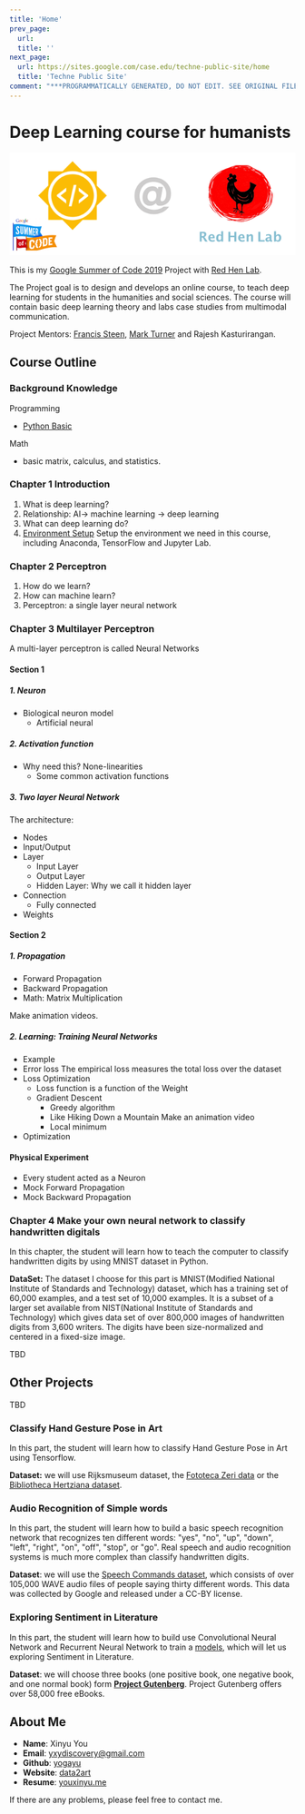 ```yaml
---
title: 'Home'
prev_page:
  url: 
  title: ''
next_page:
  url: https://sites.google.com/case.edu/techne-public-site/home
  title: 'Techne Public Site'
comment: "***PROGRAMMATICALLY GENERATED, DO NOT EDIT. SEE ORIGINAL FILES IN /content***"
---
```

# Deep Learning course for humanists

![](./images/logo.png)

This is my [Google Summer of Code 2019](https://summerofcode.withgoogle.com/projects/#6543412331806720) Project with [Red Hen Lab](http://www.redhenlab.org/).

The Project goal is to design and develops an online course, to teach deep learning for students in the humanities and social sciences. The course will contain basic deep learning theory and labs case studies from multimodal communication. 

Project Mentors: [Francis Steen](http://cogweb.ucla.edu/steen/), [Mark Turner](http://markturner.org) and Rajesh Kasturirangan.

## Course Outline

### Background Knowledge

Programming

- [Python Basic](https://sites.google.com/case.edu/techne-public-site/python?authuser=0)

Math

- basic matrix, calculus, and statistics.

### Chapter 1 Introduction

1. What is deep learning?
2. Relationship: AI-> machine learning -> deep learning
3. What can deep learning do?
4. [Environment Setup](https://yogayu.github.io/DeepLearningCourse/part0/environment.html#environment-setup)
   Setup the environment we need in this course, including Anaconda, TensorFlow and Jupyter Lab.

### Chapter 2 Perceptron

1. How do we learn?
2. How can machine learn?
3. Perceptron: a single layer neural network

### Chapter 3 Multilayer Perceptron

A multi-layer perceptron is called Neural Networks

#### Section 1

##### 1. Neuron

- Biological neuron model
  - Artificial neural

##### 2. Activation function

- Why need this? None-linearities
  - Some common activation functions

##### 3. Two layer Neural Network

The architecture:

- Nodes
- Input/Output
- Layer
  - Input Layer
  - Output Layer
  - Hidden Layer: Why we call it hidden layer
- Connection
  - Fully connected
- Weights

#### Section 2

##### 1. Propagation

- Forward Propagation
- Backward Propagation
- Math: Matrix Multiplication

Make animation videos.

##### 2. Learning: Training Neural Networks

- Example
- Error loss
  The empirical loss measures the total loss over the dataset
- Loss Optimization
  - Loss function is a function of the Weight
  - Gradient Descent
    - Greedy algorithm
    - Like Hiking Down a Mountain
      Make an animation video
    - Local minimum
- Optimization

#### Physical Experiment

- Every student acted as a Neuron
- Mock Forward Propagation
- Mock Backward Propagation

### Chapter 4 Make your own neural network to classify handwritten digitals

In this chapter, the student will learn how to teach the computer to classify handwritten digits by using MNIST dataset in Python.

**DataSet:** The dataset I choose for this part is MNIST(Modified National Institute of Standards and Technology)  dataset, which has a training set of 60,000 examples, and a test set of 10,000 examples. It is a subset of a larger set available from NIST(National Institute of Standards and Technology) which gives data set of over 800,000 images of handwritten digits from 3,600 writers. The digits have been size-normalized and centered in a fixed-size image.

TBD

## Other Projects

TBD

### Classify Hand Gesture Pose in Art

In this part, the student will learn how to classify Hand Gesture Pose in Art using Tensorflow.

**Dataset:**  we will use Rijksmuseum dataset, the [Fototeca Zeri data](<http://data.fondazionezeri.unibo.it/query/>) or the [Bibliotheca Hertziana dataset]([http://foto.biblhertz.it](http://foto.biblhertz.it/)).

### Audio Recognition of Simple words

In this part, the student will learn how to build a basic speech recognition network that recognizes ten different words:  "yes", "no", "up", "down", "left", "right", "on", "off", "stop", or "go". Real speech and audio recognition systems is much more complex than classify handwritten digits. 

**Dataset**: we will use the [Speech Commands dataset](https://storage.cloud.google.com/download.tensorflow.org/data/speech_commands_v0.02.tar.gz), which consists of over 105,000 WAVE audio files of people saying thirty different words. This data was collected by Google and released under a CC-BY license.

### Exploring Sentiment in Literature

In this part, the student will learn how to build use Convolutional Neural Network and Recurrent Neural Network to train a [models](https://github.com/awjuliani/DNN-Sentiment), which will let us exploring Sentiment in Literature.

**Dataset**: we will choose three books (one positive book, one negative book, and one normal book) form [**Project Gutenberg**](http://www.gutenberg.org). Project Gutenberg offers over 58,000 free eBooks. 



## About Me

- **Name**: Xinyu You
- **Email**: yxydiscovery@gmail.com
- **Github**: [yogayu](http://github.com/yogayu)
- **Website**: [data2art](http://data2art.com)
- **Resume**: [youxinyu.me](http://youxinyu.me)

If there are any problems, please feel free to contact me.